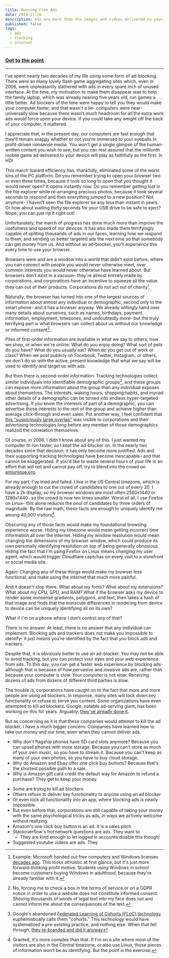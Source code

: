 ```yaml
---
title: Running From Ads
date: 2024-11-10
description: Ads are more than the images and videos delivered to your eyes.
published: false
tags:
  - ads
  - tracking
  - internet
---
```


### [Get to the point](#action)

---

I've spent nearly two decades of my life using some form of ad-blocking. There
were so many lovely flash game aggregating sites which, even in 2006, were
unpleasantly slathered with ads in every spare inch of unused interface. At the
time, my motivation to make them disappear was to help the family laptop, which
was already nearing five years old, run games a little better. Ad blockers of
the time were happy to tell you they would make your computer faster, and that
wasn't a lie- computers were near-universally slow because there wasn't much
headroom for all the extra work ads would force upon your device. If you could
take any weight off the back of your computer, it mattered.

I appreciate that, in the present day, our computers are fast enough that
they'll remain snappy whether or not you're immersed to your eyeballs in
profit-driven nonsense media. You won't get a single glimpse of the
human-written content you wish to see, but you can rest assured that the
millionth mobile game ad delivered to your device will play as faithfully as the
first. In HD!

This march toward efficiency has, thankfully, eliminated some of the worst sins
of the PC platform. Do you remember trying to open your browser two or even
three times, because it took so long to open that you thought it would never
open? It opens instantly now. Do you remember getting lost in the file explorer
while re-arranging precious photos, because it took several seconds to respond
and then everything jumped to a new position? Not anymore- I haven't seen the
file explorer be any less than instant in years. Or how about waiting thirty
seconds for your USB drive to be safe to eject? Nope, you can just rip it right
out!

Unfortunately, the march of progress has done much more than improve the
usefulness and speed of our devices. It has also made them terrifyingly capable
of spitting thousands of ads in our faces, learning how we respond to them, and
sending us better targeted ads the next time so that somebody can get money from
us. And without an ad-blocker, you'll experience this every time to use your
browser.

<!--And if you'd like to experience this reality, look no further than your internet-->
<!--browser, available on just about every device you own.-->

<!--TODO: better connection from devices to browsers -->

Browsers were and are a window into a world that didn't exist before, where you
can connect with people you would never otherwise meet, over common interests
you would never otherwise have learned about. But browsers don't exist in a
vacuum- they're almost entirely made by corporations, and corporations have an
incentive to squeeze all the value they can out of their products. Corporations
do not act out of charity[^microsoft].

[^microsoft]:
    Example: Microsoft handed out free computers and Windows licenses
    [decades ago](https://news.microsoft.com/2003/09/16/microsoft-announces-partners-in-learning-to-provide-much-needed-technology-access-and-training-for-education/).
    This looks altruistic at first glance, but it's just more forward-thinking
    profit motive. Students using Windows in school become customers buying
    Windows in adulthood, because they're already familiar with it.

<!-- and they've been doing so for decades. This looks altruistic on the surface, -->
<!-- but in truth, this is just as profit-motivated as any marketing pitch- but -->
<!-- it's more forward-thinking. By offering free computers and Windows licenses -->
<!-- to students, those students learn to use Windows and become most familiar -->
<!-- with it. Microsoft locks in profits a decade in advance, because those -->
<!-- students will eventually become customers who need a computer, and they will -->
<!-- gravitate toward the operating system they understand. -->

Naturally, the browser has turned into one of the largest sources of information
about almost any individual or demographic, second only to the smart phone- and
it has a browser anyway. We already willingly hand over many details about
ourselves, such as names, birthdays, payment information, employment, timezones,
and undoubtedly more- but the truly terrifying part is what browsers can collect
about us without our knowledge or informed consent[^gdpr-notices].

[^gdpr-notices]:
    No, forcing me to check a box in the terms of service or on a GDPR notice in
    order to use a website does not constitute informed consent. Shoving
    thousands of words of legal text into my face does not and cannot inform me
    about the consequences of the text.

Piles of first-order information are available in what we say to others, how we
shop, or when we're online: What do you enjoy doing? What sort of pets do you
have? What do you usually eat? When do you get out of work or class? When we
post publicly on Facebook, Twitter, Instagram, or others, we don't do so with
the active, present knowledge that what we say will be used to identify and
target us with ads.

But then there is second-order information. Tracking technologies collect
similar individuals into identifiable demographic groups[^FLoC], and these
groups can expose more information about the group than any individual exposes
about themselves. The interests, waking hours, shopping habits, and myriad other
details of a demographic can be turned into endless hyper-targeted advertising.
If you know the interests of part of a demographic, you can advertise those
interests to the rest of the group and achieve higher than average click-through
and even sales. Put another way, I feel confident that
[this "suspiciously large overlap"](https://www.reddit.com/r/traaaaaaannnnnnnnnns/comments/plxqv1/im_not_the_only_one_whos_noticed_this_right/)
was visible to corporations and their advertising technologies _long_ before any
member of those demographics realized the correlation themselves.

[^FLoC]:
    Google's abandoned
    [Federated Learning of Cohorts (FLoC) technology](https://en.wikipedia.org/wiki/Federated_Learning_of_Cohorts)
    euphemistically calls them "cohorts." This technology would have
    systematized a pre-existing practice, and nothing else. When that fell
    through,
    [they re-branded and did it anyway](https://developers.google.com/privacy-sandbox/private-advertising/topics)

<!-- can be used to identify interests which a subset of those users have that might -->
<!---->
<!-- then the interests, shopping habits -->
<!---->
<!-- correlate what you do with other, similar people- and then we can figure out -->
<!-- what you might like that you -->
<!---->
<!-- to identify you, your hobbies, your dietary concerns, your waking hours, your -->
<!-- friends, your pets, your skin color, and every other micro-detail of your life -->
<!-- that might make it easier to sell you something, personally means you can -->
<!-- deliver ads with better interested eyeballs , -->
<!---->
<!-- so there's a massive incentive to figure out how to deliver them. -->

<!--[Who knew?](https://en.wikipedia.org/wiki/Jevons_paradox)-->

<!--In the time since I first turned on an ad-blocker, it turned out -->

<!--Even disk defragmenting? Actually, I miss that one, but because it was fun to-->
<!--watch.-->

<!--When I was a child, it was all too common to double click an application's icon,-->
<!--get no response for several seconds, and double click it again out of-->
<!--impatience. I didn't know it at the time, but this was only making my problem-->
<!--worse- making me wait longer.-->

<!--some lovely forms of nostalgia- I have many-->
<!--thoughts about dial-up, and I never knew it.-->

Of course, in 2006, I didn't know about any of this. I just wanted my computer
to run faster, so I kept the ad-blocker on. In the nearly two decades since that
decision, it has only become more justified. Ads and their supporting tracking
technologies have become inescapable- and that cannot be exaggerated. If you'd
like to waste several hours of your life in an effort that will not and cannot
pay off, try to blend into the crowd on [amiunique.org](https://amiunique.org/).

For my part, I've tried and failed. I live in the US Central timezone, which is
already enough to cut the crowd of candidates to one out of every 20. I have a
2k display, so my browser windows are most often 2560x1440 or 1280x1440- so the
crowd is now ten times smaller. Worst of all, I use Firefox on Linux- this alone
reduces the pool of candidates by three orders of magnitude. By the raw math,
these facts are enough to uniquely identify me among 40,000 visitors[^unique].

[^unique]:
    Granted, it's more complex than that. If I'm on a site where most of the
    visitors are also in the Central timezone, or also use Linux, those pieces
    of information won't be as identifying. But the point is the exercise.

Obscuring any of those facts would make my foundational browsing experience
worse. Hiding my timezone would mean getting incorrect time information all over
the internet. Hiding my window resolution would mean changing the dimensions of
my browser window, which could produce its own personally identifying resolution
on top of being generally obnoxious. Hiding the fact that I'm using Firefox on
Linux means changing my user agent, which would trigger Cloudflare captchas on
every visit to a storefront or social media site.

Again: Changing any of these things would make my browser less functional, and
make using the internet that much more painful.

And it doesn't stop there. What about my fonts? What about my extensions? What
about my CPU, GPU, and RAM? What if the browser asks my device to render some
nonsense gradients, polygons, and text, then takes a hash of that image and
finds that the miniscule differences in rendering from device to device can be
uniquely identifying all on its own?

What if I'm on a phone where I don't control any of that?

There is no answer. At least, there is no answer that any individual can
implement. Blocking ads and trackers does not make you impossible to identify-
it just means you're identified by the fact that you block ads and trackers.

Despite that, it is obviously better to use an ad-blocker. You may not be able
to avoid tracking, but you can protect your eyes and your web experience from
ads. To this day, you can get a faster web experience by blocking ads- although
that is because of how pervasive and invasive ads are, rather than because your
computer is slow. Your computer is not slow. Receiving dozens of ads from dozens
of different third parties is slow.

The trouble is, corporations have caught on to the fact that more and more
people are using ad blockers. In response, many sites will lock down key
functionality or refuse to serve you content. Some organizations have even
attempted to kill ad blockers. Google, notable ad-serving giant, has been
working on this for years. Arguably,
[they've already done it](https://arstechnica.com/gadgets/2024/08/chromes-manifest-v3-and-its-changes-for-ad-blocking-are-coming-real-soon/).

<a id="action"></a>

But as concerning as it is that these companies would attempt to kill the ad
blocker, I have a much bigger concern: Companies have learned how to take our
money and our time, even when they cannot deliver ads.

- Why don't flagship phones have SD card slots anymore? Because you can upsell
  phones with more storage. Because you can't store as much of your own music,
  so you have to stream it. Because you can't keep as many of your own photos,
  so you have to buy cloud storage.
- Why do Amazon and Ebay offer one click buy buttons? Because that's the
  shortest possible path to a sale.
- Why is Amazon gift card credit the default way for Amazon to refund a
  purchase? They get to keep your money.

<!--I'm concerned with the things we don't even consider to be ads.-->

<!---->
<!-- But corporations are more than capable of working around our ad blockers. -->

- Some are trying to kill ad blockers
- Others refuse to deliver key functionality to anyone using an ad blocker
- Or even lock all functionality into an app, where blocking ads is nearly
  impossible
- But even before that, corporations are still capable of taking your money with
  the same psychological tricks as ads, in ways we actively welcome without
  realizing
- Amazon's one click buy button is an ad. It is a sales pitch
- Stackoverflow's hot network questions are ads. They want to
  - They are kind enough to let logged in accounts disable this though!
- Suggested youtube videos are ads. They

<!--But I now believe that an ad-blocker is not enough.-->

<!--[Dark patterns](https://en.wikipedia.org/wiki/Dark_pattern) are a well known-->
<!--example of intentionally hiding options in a dialog box[^amazon], but it gets-->
<!--far worse.-->
<!---->
<!--[^amazon]:-->
<!--    If you ever want to experience dark pattern hell, try doing a return to your-->
<!--    original payment method on Amazon. Seriously, there are four hidden-->

<!--While I have been part of a blissfully quiet version of the internet, -->
<!--of the first-hand experience of the modern ad-driven internet, ads have become far more insidious.-->

<!--In the intervening time,-->
<!---->
<!--It is well known that the internet is abusively full of ads.-->
<!---->
<!--Ads are a vector for malware, an opportunity to trick you into clicking the-->
<!--wrong piece of UI, and a means by which you can be personally identified- let-->
<!--alone the many legitimized functions of an ad.-->

<!--But the primary purpose of an ad is to sell you something.-->
